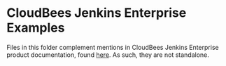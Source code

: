 # CloudBees Jenkins Enterprise Examples

Files in this folder complement mentions in CloudBees Jenkins Enterprise product documentation, found [here](https://https://docs.cloudbees.com/docs/cloudbees-jenkins-enterprise/latest/). As such, they are not standalone.
